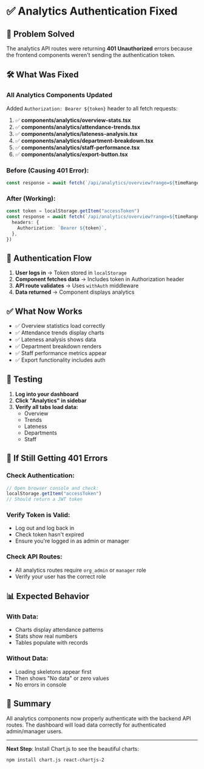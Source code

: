 # ✅ Analytics Authentication Fixed

## 🔧 Problem Solved

The analytics API routes were returning **401 Unauthorized** errors because the frontend components weren't sending the authentication token.

## 🛠️ What Was Fixed

### All Analytics Components Updated

Added `Authorization: Bearer ${token}` header to all fetch requests:

1. ✅ **components/analytics/overview-stats.tsx**
2. ✅ **components/analytics/attendance-trends.tsx**
3. ✅ **components/analytics/lateness-analysis.tsx**
4. ✅ **components/analytics/department-breakdown.tsx**
5. ✅ **components/analytics/staff-performance.tsx**
6. ✅ **components/analytics/export-button.tsx**

### Before (Causing 401 Error):
```typescript
const response = await fetch(`/api/analytics/overview?range=${timeRange}`)
```

### After (Working):
```typescript
const token = localStorage.getItem("accessToken")
const response = await fetch(`/api/analytics/overview?range=${timeRange}`, {
  headers: {
    Authorization: `Bearer ${token}`,
  },
})
```

## 🔐 Authentication Flow

1. **User logs in** → Token stored in `localStorage`
2. **Component fetches data** → Includes token in Authorization header
3. **API route validates** → Uses `withAuth` middleware
4. **Data returned** → Component displays analytics

## ✅ What Now Works

- ✅ Overview statistics load correctly
- ✅ Attendance trends display charts
- ✅ Lateness analysis shows data
- ✅ Department breakdown renders
- ✅ Staff performance metrics appear
- ✅ Export functionality includes auth

## 🎯 Testing

1. **Log into your dashboard**
2. **Click "Analytics" in sidebar**
3. **Verify all tabs load data:**
   - Overview
   - Trends
   - Lateness
   - Departments
   - Staff

## 🐛 If Still Getting 401 Errors

### Check Authentication:
```javascript
// Open browser console and check:
localStorage.getItem("accessToken")
// Should return a JWT token
```

### Verify Token is Valid:
- Log out and log back in
- Check token hasn't expired
- Ensure you're logged in as admin or manager

### Check API Routes:
- All analytics routes require `org_admin` or `manager` role
- Verify your user has the correct role

## 📊 Expected Behavior

### With Data:
- Charts display attendance patterns
- Stats show real numbers
- Tables populate with records

### Without Data:
- Loading skeletons appear first
- Then shows "No data" or zero values
- No errors in console

## 🎉 Summary

All analytics components now properly authenticate with the backend API routes. The dashboard will load data correctly for authenticated admin/manager users.

---

**Next Step**: Install Chart.js to see the beautiful charts:
```bash
npm install chart.js react-chartjs-2
```

